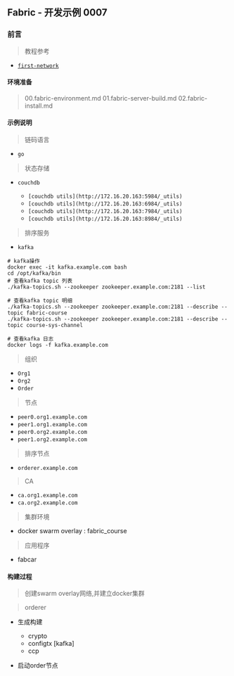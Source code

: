 ## Fabric - 开发示例 0007

### 前言

> 教程参考

- [`first-network`](https://hyperledger-fabric.readthedocs.io/zh_CN/release-1.4/build_network.html#)
 
#### 环境准备 

> 00.fabric-environment.md
> 01.fabric-server-build.md
> 02.fabric-install.md

#### 示例说明

> 链码语言

* `go`

> 状态存储

* `couchdb`

    * `[couchdb utils](http://172.16.20.163:5984/_utils)`
    * `[couchdb utils](http://172.16.20.163:6984/_utils)`
    * `[couchdb utils](http://172.16.20.163:7984/_utils)`
    * `[couchdb utils](http://172.16.20.163:8984/_utils)`

> 排序服务

* `kafka`

```shell script
# kafka操作
docker exec -it kafka.example.com bash
cd /opt/kafka/bin
# 查看kafka topic 列表
./kafka-topics.sh --zookeeper zookeeper.example.com:2181 --list

# 查看kafka topic 明细
./kafka-topics.sh --zookeeper zookeeper.example.com:2181 --describe --topic fabric-course
./kafka-topics.sh --zookeeper zookeeper.example.com:2181 --describe --topic course-sys-channel

# 查看kafka 日志
docker logs -f kafka.example.com
```
> 组织 

* `Org1`
* `Org2`
* `Order`

> 节点 

* `peer0.org1.example.com`
* `peer1.org1.example.com`
* `peer0.org2.example.com`
* `peer1.org2.example.com`

> 排序节点 

* `orderer.example.com`

> CA

* `ca.org1.example.com`
* `ca.org2.example.com`

> 集群环境

* docker swarm overlay : fabric_course

> 应用程序

* fabcar

#### 构建过程

> 创建swarm overlay网络,并建立docker集群

> orderer

- 生成构建

    * crypto
    * configtx [kafka]
    * ccp

- 启动order节点

